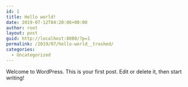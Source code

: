 ```yaml
---
id: 1
title: Hello world!
date: 2019-07-12T04:20:06+00:00
author: root
layout: post
guid: http://localhost:8080/?p=1
permalink: /2019/07/hello-world__trashed/
categories:
  - Uncategorized
---
```

Welcome to WordPress. This is your first post. Edit or delete it, then start writing!